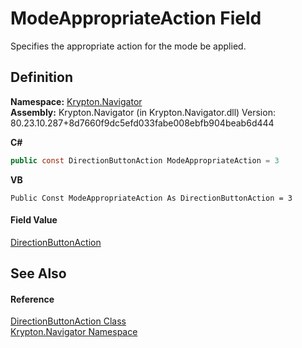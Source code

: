 # ModeAppropriateAction Field


Specifies the appropriate action for the mode be applied.



## Definition
**Namespace:** <a href="a21ac074-d119-3dc6-bd1c-d3a12c0128bc.md">Krypton.Navigator</a>  
**Assembly:** Krypton.Navigator (in Krypton.Navigator.dll) Version: 80.23.10.287+8d7660f9dc5efd033fabe008ebfb904beab6d444

**C#**
``` C#
public const DirectionButtonAction ModeAppropriateAction = 3
```
**VB**
``` VB
Public Const ModeAppropriateAction As DirectionButtonAction = 3
```



#### Field Value
<a href="6769ce63-ca2f-92bf-92a8-d8c63b8e7d52.md">DirectionButtonAction</a>

## See Also


#### Reference
<a href="6769ce63-ca2f-92bf-92a8-d8c63b8e7d52.md">DirectionButtonAction Class</a>  
<a href="a21ac074-d119-3dc6-bd1c-d3a12c0128bc.md">Krypton.Navigator Namespace</a>  
